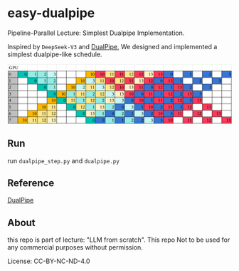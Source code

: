 # easy-dualpipe
Pipeline-Parallel Lecture: Simplest Dualpipe Implementation.

Inspired by `DeepSeek-V3` and [DualPipe](https://github.com/deepseek-ai/DualPipe), We designed and implemented a simplest dualpipe-like schedule.

![easy-dualpipe](img/easy_dualpipe.png)

## Run

run `dualpipe_step.py` and `dualpipe.py` 

## Reference

[DualPipe](https://github.com/deepseek-ai/DualPipe)

## About

this repo is part of lecture: "LLM from scratch". This repo Not to be used for any commercial purposes without permission.

License: CC-BY-NC-ND-4.0